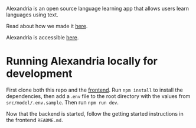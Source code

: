 Alexandria is an open source language learning app that allows users learn languages using text.

Read about how we made it [here](https://alexandria-reader.github.io/).

Alexandria is accessible [here](https://tryalexandria.com/).

# Running Alexandria locally for development

First clone both this repo and the [frontend](https://github.com/alexandria-reader/frontend).
Run `npm install` to install the dependencies, then add a .`env` file to the root directory with the values from `src/model/.env.sample`.
Then run `npm run dev`.

Now that the backend is started, follow the getting started instructions in the frontend `README.md`.
